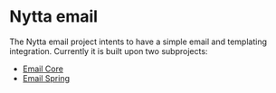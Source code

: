 # Nytta email

The Nytta email project intents to have a simple email and templating integration. Currently it is built upon
two subprojects:

- [Email Core](core/README.md)
- [Email Spring](core/README.md)
